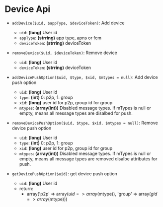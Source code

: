 # Device Api

* `addDevice($uid, $appType, $deviceToken)`: Add device
    * `uid`: **(long)** User id
    * `appType`: **(strring)** app type, apns or fcm
    * `deviceToken`: **(strring)** deviceToken
    
* `removeDevice($uid, $deviceToken)`: Remove device
    * `uid`: **(long)** User id
    * `deviceToken`: **(strring)** deviceToken  

* `addDevicePushOption($uid, $type, $xid, $mtypes = null)`: Add device push option
    * `uid`: **(long)** User id
    * `type`: **(int)** 0: p2p, 1: group
    * `xid`: **(long)** user id for p2p, group id for group
    * `mtypes`: **(array(int))** Disabled message types. If mTypes is null or empty, means all message types are disalbed for push.

* `removeDevicePushOption($uid, $type, $xid, $mtypes = null)`: Remove device push option
    * `uid`: **(long)** User id
    * `type`: **(int)** 0: p2p, 1: group
    * `xid`: **(long)** user id for p2p, group id for group
    * `mtypes`: **(array(int))** Disabled message types. If mTypes is null or empty, means all message types are removed disalbe attributes for push.

* `getDevicePushOption($uid)`: get device push option
    * `uid`: **(long)** User id
    * return:
      * array('p2p' => array($uid => array($mtype)), 'group' => array($gid => array($mtype))) 
